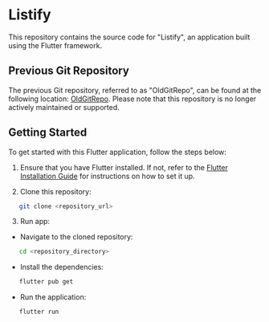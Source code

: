 # Listify

This repository contains the source code for "Listify", an application built using the Flutter framework.

## Previous Git Repository

The previous Git repository, referred to as "OldGitRepo", can be found at the following location: [OldGitRepo]([https://github.com/username/OldGitRepo](https://github.com/hanhkiet/done.git)). Please note that this repository is no longer actively maintained or supported.

## Getting Started

To get started with this Flutter application, follow the steps below:

1. Ensure that you have Flutter installed. If not, refer to the [Flutter Installation Guide](https://flutter.dev/docs/get-started/install) for instructions on how to set it up.

2. Clone this repository:
```bash
   git clone <repository_url>
```

3. Run app:

- Navigate to the cloned repository:
```bash
   cd <repository_directory>
```
- Install the dependencies:
```bash
   flutter pub get
```
- Run the application:
```bash
   flutter run
```
